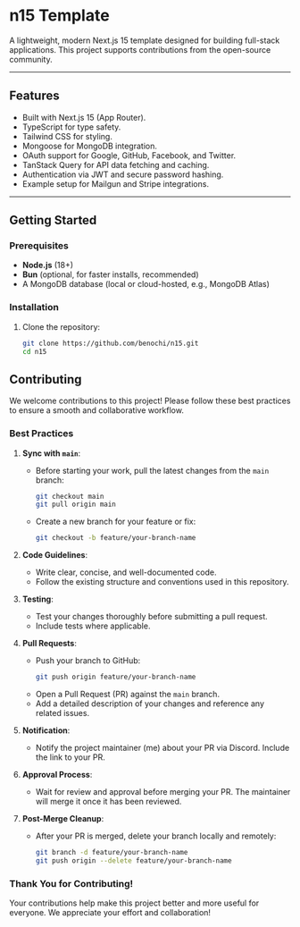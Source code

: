 # n15 Template

A lightweight, modern Next.js 15 template designed for building full-stack applications. This project supports contributions from the open-source community.

---

## Features

- Built with Next.js 15 (App Router).
- TypeScript for type safety.
- Tailwind CSS for styling.
- Mongoose for MongoDB integration.
- OAuth support for Google, GitHub, Facebook, and Twitter.
- TanStack Query for API data fetching and caching.
- Authentication via JWT and secure password hashing.
- Example setup for Mailgun and Stripe integrations.

---

## Getting Started

### Prerequisites

- **Node.js** (18+)
- **Bun** (optional, for faster installs, recommended)
- A MongoDB database (local or cloud-hosted, e.g., MongoDB Atlas)

### Installation

1. Clone the repository:
   ```bash
   git clone https://github.com/benochi/n15.git
   cd n15
   ```

## Contributing

We welcome contributions to this project! Please follow these best practices to ensure a smooth and collaborative workflow.

### Best Practices

1. **Sync with `main`**:

   - Before starting your work, pull the latest changes from the `main` branch:
     ```bash
     git checkout main
     git pull origin main
     ```
   - Create a new branch for your feature or fix:
     ```bash
     git checkout -b feature/your-branch-name
     ```

2. **Code Guidelines**:

   - Write clear, concise, and well-documented code.
   - Follow the existing structure and conventions used in this repository.

3. **Testing**:

   - Test your changes thoroughly before submitting a pull request.
   - Include tests where applicable.

4. **Pull Requests**:

   - Push your branch to GitHub:
     ```bash
     git push origin feature/your-branch-name
     ```
   - Open a Pull Request (PR) against the `main` branch.
   - Add a detailed description of your changes and reference any related issues.

5. **Notification**:

   - Notify the project maintainer (me) about your PR via Discord. Include the link to your PR.

6. **Approval Process**:

   - Wait for review and approval before merging your PR. The maintainer will merge it once it has been reviewed.

7. **Post-Merge Cleanup**:
   - After your PR is merged, delete your branch locally and remotely:
     ```bash
     git branch -d feature/your-branch-name
     git push origin --delete feature/your-branch-name
     ```

### Thank You for Contributing!

Your contributions help make this project better and more useful for everyone. We appreciate your effort and collaboration!
